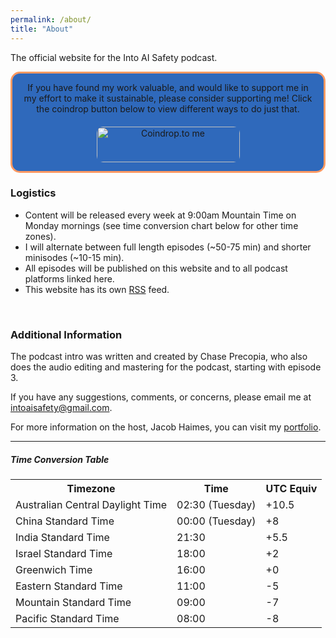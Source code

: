 ```yaml
---
permalink: /about/
title: "About"
---
```

The official website for the Into AI Safety podcast.
<br>

<div style="text-align:center; background-color:#2f69bb; border-color:#FD9A63; border-width:3px; border-style:solid;  padding:1em; border-radius:15px">
If you have found my work valuable, and would like to support me in my effort to make it sustainable, please consider supporting me! Click the coindrop button below to view different ways to do just that.<div style="line-height:3px"><br></div>
<br><a href='https://coindrop.to/intoaisafety' target='_blank'><img src='https://coindrop.to/embed-button.png' style='border-color:#151515; border-width: 2px; border-radius: 10px; height: 57px !important;width: 229px!important;' alt='Coindrop.to me'></a>
</div>

### Logistics

- Content will be released every week at 9:00am Mountain Time on Monday mornings (see time conversion chart below for other time zones).
- I will alternate between full length episodes (~50-75 min) and shorter minisodes (~10-15 min).
- All episodes will be published on this website and to all podcast platforms linked here.
- This website has its own <a href="https://into-ai-safety.github.io/feed.xml" target="_blank" rel="noreferrer noopener">RSS</a> feed.
<br>

### Additional Information

The podcast intro was written and created by Chase Precopia, who also does the audio editing and mastering for the podcast, starting with episode 3.
<!-- 
The album cover image was generated with <a href="https://beta.dreamstudio.ai/dream" target="_blank" rel="noreferrer noopener">DreamStudio</a>. Once I have this podcast more established, I plan on contracting an artist to design a more permanent version. -->

If you have any suggestions, comments, or concerns, please email me at <intoaisafety@gmail.com>.

For more information on the host, Jacob Haimes, you can visit my <a href="https://jacob-haimes.github.io" target="_blank" rel="noreferrer noopener">portfolio</a>.

<hr>

##### Time Conversion Table

<table>
  <tr>
    <th>Timezone</th>
    <th>Time</th>
    <th>UTC Equiv</th>
  </tr>
  <tr>
    <td>Australian Central Daylight Time</td>
    <td>02:30 (Tuesday)</td>
    <td>+10.5</td>
  </tr>
  <tr>
    <td>China Standard Time</td>
    <td>00:00 (Tuesday)</td>
    <td>+8</td>
  </tr>
  <tr>
    <td>India Standard Time</td>
    <td>21:30</td>
    <td>+5.5</td>
  </tr>
  <tr>
    <td>Israel Standard Time</td>
    <td>18:00</td>
    <td>+2</td>
  </tr>
  <tr>
    <td>Greenwich Time</td>
    <td>16:00</td>
    <td>+0</td>
  </tr>
  <tr>
    <td>Eastern Standard Time</td>
    <td>11:00</td>
    <td>-5</td>
  </tr>
  <tr>
    <td>Mountain Standard Time</td>
    <td>09:00</td>
    <td>-7</td>
  </tr>
  <tr>
    <td>Pacific Standard Time</td>
    <td>08:00</td>
    <td>-8</td>
  </tr>
</table>

<!-- <table>
  <tr>
    <th>Timezone</th>
    <th>Time</th>
    <th>UTC Equiv</th>
  </tr>
  <tr>
    <td>Australian Central Daylight Time</td>
    <td>02:30 (Tuesday)</td>
    <td>+10.5</td>
  </tr>
  <tr>
    <td>China Standard Time</td>
    <td>00:00 (Tuesday)</td>
    <td>+8</td>
  </tr>
  <tr>
    <td>India Standard Time</td>
    <td>21:30</td>
    <td>+5.5</td>
  </tr>
  <tr>
    <td>Israel Standard Time</td>
    <td>18:00</td>
    <td>+2</td>
  </tr>
  <tr>
    <td>Greenwich Time</td>
    <td>16:00</td>
    <td>+0</td>
  </tr>
  <tr>
    <td>Eastern Standard Time</td>
    <td>11:00</td>
    <td>-5</td>
  </tr>
  <tr>
    <td>Mountain Standard Time</td>
    <td>09:00</td>
    <td>-7</td>
  </tr>
  <tr>
    <td>Pacific Standard Time</td>
    <td>08:00</td>
    <td>-8</td>
  </tr>
</table> -->